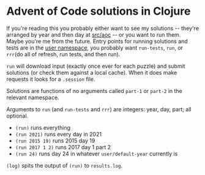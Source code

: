 # Advent of Code solutions in Clojure

If you're reading this you probably either want to see my solutions -- they're
arranged by year and then day at [src/aoc][] -- or you want to run them. Maybe
you're me from the future. Entry points for running solutions and tests are in
the [user namespace][], you probably want `run-tests`, `run`, or `rrr`(do all
of refresh, run tests, and then run).

`run` will download input (exactly once ever for each puzzle) and submit
solutions (or check them against a local cache). When it does make requests it
looks for a `.session` file.

Solutions are functions of no arguments called `part-1` or `part-2` in the
relevant namespace.

Arguments to `run` (and `run-tests` and `rrr`) are integers: year, day, part;
all optional.

- `(run)` runs everything
- `(run 2021)` runs every day in 2021
- `(run 2015 19)` runs 2015 day 19
- `(run 2017 1 2)` runs 2017 day 1 part 2
- `(run 24)` runs day 24 in whatever `user/default-year` currently is

`(log)` spits the output of `(run)` to `results.log`.

[src/aoc]: src/aoc
[user namespace]: src/user.clj
